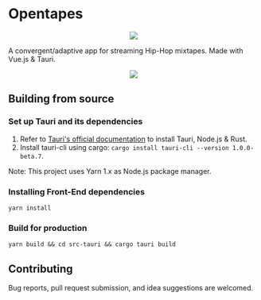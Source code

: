 # Opentapes

<p align="center">
<img src="https://img.shields.io/badge/version-0.1.0-blue">
</p>

A convergent/adaptive app for streaming Hip-Hop mixtapes. Made with Vue.js & Tauri.

<p align="center">
  <img src="https://codeberg.org/xaviers/Opentapes/media/branch/main/screenshot.png"/>
</p>

## Building from source
### Set up Tauri and its dependencies
1. Refer to [Tauri's official documentation](https://tauri.studio/en/docs/getting-started/intro) to install Tauri, Node.js & Rust.
2. Install tauri-cli using cargo: `cargo install tauri-cli --version 1.0.0-beta.7`.

Note: This project uses Yarn 1.x as Node.js package manager.

### Installing Front-End dependencies
```
yarn install
```

### Build for production
```
yarn build && cd src-tauri && cargo tauri build
```

## Contributing

Bug reports, pull request submission, and idea suggestions are welcomed.
